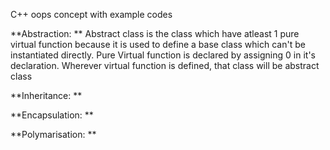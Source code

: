 C++ oops concept with example codes

**Abstraction:
**
Abstract class is the class which have atleast 1 pure virtual function because it is used to define a base class which can't be instantiated directly.
Pure Virtual function is declared by assigning 0 in it's declaration.
Wherever virtual function is defined, that class will be abstract class

**Inheritance:
**

**Encapsulation:
**

**Polymarisation:
**

